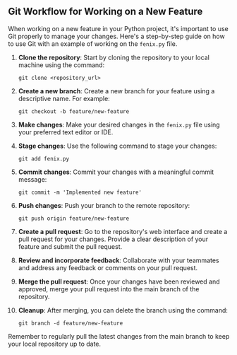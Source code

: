 ## Git Workflow for Working on a New Feature

When working on a new feature in your Python project, it's important to use Git properly to manage your changes. Here's a step-by-step guide on how to use Git with an example of working on the `fenix.py` file.

1. **Clone the repository**: Start by cloning the repository to your local machine using the command:
   ```
   git clone <repository_url>
   ```

2. **Create a new branch**: Create a new branch for your feature using a descriptive name. For example:
   ```
   git checkout -b feature/new-feature
   ```

3. **Make changes**: Make your desired changes in the `fenix.py` file using your preferred text editor or IDE.

4. **Stage changes**: Use the following command to stage your changes:
   ```
   git add fenix.py
   ```

5. **Commit changes**: Commit your changes with a meaningful commit message:
   ```
   git commit -m 'Implemented new feature'
   ```

6. **Push changes**: Push your branch to the remote repository:
   ```
   git push origin feature/new-feature
   ```

7. **Create a pull request**: Go to the repository's web interface and create a pull request for your changes. Provide a clear description of your feature and submit the pull request.

8. **Review and incorporate feedback**: Collaborate with your teammates and address any feedback or comments on your pull request.

9. **Merge the pull request**: Once your changes have been reviewed and approved, merge your pull request into the main branch of the repository.

10. **Cleanup**: After merging, you can delete the branch using the command:
    ```
    git branch -d feature/new-feature
    ```

Remember to regularly pull the latest changes from the main branch to keep your local repository up to date.
